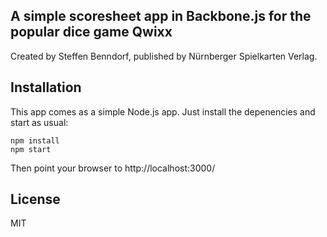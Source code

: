 A simple scoresheet app in Backbone.js for the popular dice game Qwixx
----------------------------------------------------------------------

Created by Steffen Benndorf, published by Nürnberger Spielkarten Verlag.

## Installation

This app comes as a simple Node.js app. Just install the depenencies and start as usual:

    npm install
    npm start

Then point your browser to http://localhost:3000/

## License

  MIT
